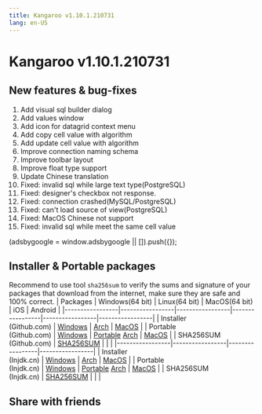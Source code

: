```yaml
---
title: Kangaroo v1.10.1.210731
lang: en-US
---
```


# Kangaroo v1.10.1.210731

## New features & bug-fixes
1. Add visual sql builder dialog
2. Add values window
3. Add icon for datagrid context menu
4. Add copy cell value with algorithm
5. Add update cell value with algorithm
6. Improve connection naming schema
7. Improve toolbar layout
8. Improve float type support
9. Update Chinese translation
10. Fixed: invalid sql while large text type(PostgreSQL)
11. Fixed: designer's checkbox not response.
12. Fixed: connection crashed(MySQL/PostgreSQL)
13. Fixed: can't load source of view(PostgreSQL)
14. Fixed: MacOS Chinese not support
15. Fixed: invalid sql while meet the same cell value

<div>
    <script2 type="text/javascript" async="true" src="https://pagead2.googlesyndication.com/pagead/js/adsbygoogle.js" />
    <ins class="adsbygoogle"
        style="display:block; text-align:center;"
        data-ad-layout="in-article"
        data-ad-format="fluid"
        data-ad-client="ca-pub-3975819313740938"
        data-ad-slot="6760827895"></ins>
    <script2 type="text/javascript">
        (adsbygoogle = window.adsbygoogle || []).push({});
    </script2>
</div>

## Installer & Portable packages
Recommend to use tool `sha256sum` to verify the sums and signature of your packages that download from the internet, make sure they are safe and 100% correct.
| Packages        | Windows(64 bit) | Linux(64 bit)   | MacOS(64 bit)   | iOS             | Android         |
|-----------------|-----------------|-----------------|-----------------|-----------------|-----------------|
| Installer<br/>(Github.com) | [Windows](https://github.com/dbkangaroo/kangaroo/releases/download/v1.10.1.210731/kangaroo-1.10.1.210731-AMD64.exe) | [Arch](https://github.com/dbkangaroo/kangaroo/releases/download/v1.10.1.210731/kangaroo-1.10.1.210731-1-x86_64.pkg.tar.xz) | [MacOS](https://github.com/dbkangaroo/kangaroo/releases/download/v1.10.1.210731/kangaroo-1.10.1.210731-macos.dmg) |
| Portable<br/>(Github.com) | [Windows](https://github.com/dbkangaroo/kangaroo/releases/download/v1.10.1.210731/kangaroo-1.10.1.210731-AMD64.7z) | [Portable](https://github.com/dbkangaroo/kangaroo/releases/download/v1.10.1.210731/kangaroo-1.10.1.210731-portable-x86_64.tar.gz) [Arch](https://github.com/dbkangaroo/kangaroo/releases/download/v1.10.1.210731/kangaroo-1.10.1.210731-arch.tar.gz) | [MacOS](https://github.com/dbkangaroo/kangaroo/releases/download/v1.10.1.210731/kangaroo-1.10.1.210731-macos.tar.gz) |
| SHA256SUM<br/>(Github.com) | [SHA256SUM](https://github.com/dbkangaroo/kangaroo/releases/download/v1.10.1.210731/kangaroo-1.10.1.210731.sha256sum) | | |
|-----------------|-----------------|-----------------|-----------------|
| Installer<br/>(Injdk.cn) | [Windows](https://d4.injdk.cn/dbkangaroo/v1.10.1.210731/kangaroo-1.10.1.210731-AMD64.exe) | [Arch](https://d4.injdk.cn/dbkangaroo/v1.10.1.210731/kangaroo-1.10.1.210731-1-x86_64.pkg.tar.xz) | [MacOS](https://d4.injdk.cn/dbkangaroo/v1.10.1.210731/kangaroo-1.10.1.210731-macos.dmg) |
| Portable<br/>(Injdk.cn)  | [Windows](https://d4.injdk.cn/dbkangaroo/v1.10.1.210731/kangaroo-1.10.1.210731-AMD64.7z) | [Portable](https://d4.injdk.cn/dbkangaroo/v1.10.1.210731/kangaroo-1.10.1.210731-portable-x86_64.tar.gz) [Arch](https://d4.injdk.cn/dbkangaroo/v1.10.1.210731/kangaroo-1.10.1.210731-arch.tar.gz) | [MacOS](https://d4.injdk.cn/dbkangaroo/v1.10.1.210731/kangaroo-1.10.1.210731-macos.tar.gz) |
| SHA256SUM<br/>(Injdk.cn) | [SHA256SUM](https://d4.injdk.cn/dbkangaroo/v1.10.1.210731/kangaroo-1.10.1.210731.sha256sum) | | |


## Share with friends
<social-share :networks="['facebook', 'twitter', 'whatsapp', 'telegram', 'linkedin', 'reddit', 'line', 'skype', 'pinterest']" />